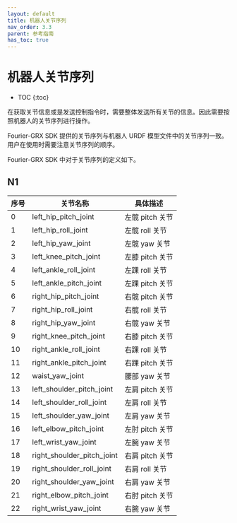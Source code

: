 ```yaml
---
layout: default
title: 机器人关节序列
nav_order: 3.3
parent: 参考指南
has_toc: true
---
```


# 机器人关节序列

* TOC
{:toc}

在获取关节信息或是发送控制指令时，需要整体发送所有关节的信息。因此需要按照机器人的关节序列进行操作。

Fourier-GRX SDK 提供的关节序列与机器人 URDF 模型文件中的关节序列一致。用户在使用时需要注意关节序列的顺序。

Fourier-GRX SDK 中对于关节序列的定义如下。

## N1

| 序号 | 关节名称                       | 具体描述        |
|----|----------------------------|-------------|
| 0  | left_hip_pitch_joint       | 左髋 pitch 关节 |
| 1  | left_hip_roll_joint        | 左髋 roll 关节  |
| 2  | left_hip_yaw_joint         | 左髋 yaw 关节   |
| 3  | left_knee_pitch_joint      | 左膝 pitch 关节 |
| 4  | left_ankle_roll_joint      | 左踝 roll 关节  |
| 5  | left_ankle_pitch_joint     | 左踝 pitch 关节 |
| 6  | right_hip_pitch_joint      | 右髋 pitch 关节 |
| 7  | right_hip_roll_joint       | 右髋 roll 关节  |
| 8  | right_hip_yaw_joint        | 右髋 yaw 关节   |
| 9  | right_knee_pitch_joint     | 右膝 pitch 关节 |
| 10 | right_ankle_roll_joint     | 右踝 roll 关节  |
| 11 | right_ankle_pitch_joint    | 右踝 pitch 关节 |
| 12 | waist_yaw_joint            | 腰部 yaw 关节   |
| 13 | left_shoulder_pitch_joint  | 左肩 pitch 关节 |
| 14 | left_shoulder_roll_joint   | 左肩 roll 关节  |
| 15 | left_shoulder_yaw_joint    | 左肩 yaw 关节   |
| 16 | left_elbow_pitch_joint     | 左肘 pitch 关节 |
| 17 | left_wrist_yaw_joint       | 左腕 yaw 关节   |
| 18 | right_shoulder_pitch_joint | 右肩 pitch 关节 |
| 19 | right_shoulder_roll_joint  | 右肩 roll 关节  |
| 20 | right_shoulder_yaw_joint   | 右肩 yaw 关节   |
| 21 | right_elbow_pitch_joint    | 右肘 pitch 关节 |
| 22 | right_wrist_yaw_joint      | 右腕 yaw 关节   |

